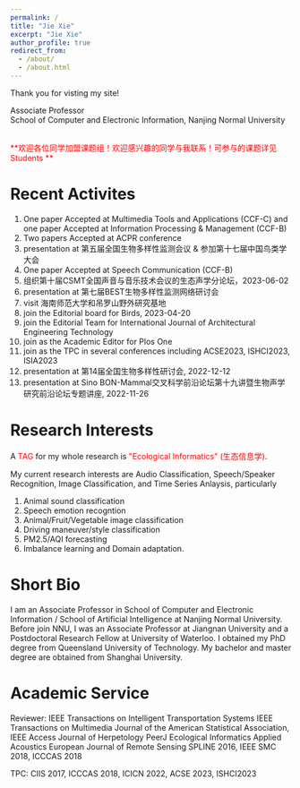 ```yaml
---
permalink: /
title: "Jie Xie"
excerpt: "Jie Xie"
author_profile: true
redirect_from: 
  - /about/
  - /about.html
---
```


Thank you for visting my site!

Associate Professor <br>
School of Computer and Electronic Information, Nanjing Normal University

<br/>
<span style="color:red">**欢迎各位同学加盟课题组！欢迎感兴趣的同学与我联系！可参与的课题详见 Students **</span> 
<br/>


**Recent Activites**
======
1. One paper Accepted at Multimedia Tools and Applications (CCF-C) and one paper Accepted at Information Processing & Management (CCF-B)
2. Two papers Accepted at ACPR conference
3. presentation at 第五届全国生物多样性监测会议 & 参加第十七届中国鸟类学大会
4. One paper Accepted at Speech Communication (CCF-B)
5. 组织第十届CSMT全国声音与音乐技术会议的生态声学分论坛，2023-06-02
6. presentation at 第七届BEST生物多样性监测网络研讨会
7. visit 海南师范大学和吊罗山野外研究基地
8. join the Editorial board for Birds, 2023-04-20
9. join the Editorial Team for International Journal of Architectural Engineering Technology
10. join as the Academic Editor for Plos One
11. join as the TPC in several conferences including ACSE2023, ISHCI2023, ISIA2023
12. presentation at 第14届全国生物多样性研讨会, 2022-12-12
13. presentation at Sino BON-Mammal交叉科学前沿论坛第十九讲暨生物声学研究前沿论坛专题讲座, 2022-11-26


**Research Interests**
======
A <span style="color:red">TAG</span> for my whole research is <span style="color:red">"Ecological Informatics" (生态信息学)</span>.

My current research interests are Audio Classification, Speech/Speaker Recognition, Image Classification, and Time Series Anlaysis, particularly 

1. Animal sound classification
2. Speech emotion recogntion
3. Animal/Fruit/Vegetable image classification
4. Driving maneuver/style classification
5. PM2.5/AQI forecasting
6. Imbalance learning and Domain adaptation.


**Short Bio**
======
I am an Associate Professor in School of Computer and Electronic Information / School of Artificial Intelligence at Nanjing Normal University. 
Before join NNU, I was an Associate Professor at Jiangnan University and a Postdoctoral Research Fellow at University of Waterloo. 
I obtained my PhD degree from Queensland University of Technology. 
My bachelor and master degree are obtained from Shanghai University. 


**Academic Service**
======
Reviewer: 
IEEE Transactions on Intelligent Transportation Systems
IEEE Transactions on Multimedia
Journal of the American Statistical Association,
IEEE Access
Journal of Herpetology
PeerJ
Ecological Informatics
Applied Acoustics
European Journal of Remote Sensing
SPLINE 2016, IEEE SMC 2018, ICCCAS 2018

TPC: CIIS 2017, ICCCAS 2018, ICICN 2022, ACSE 2023, ISHCI2023






